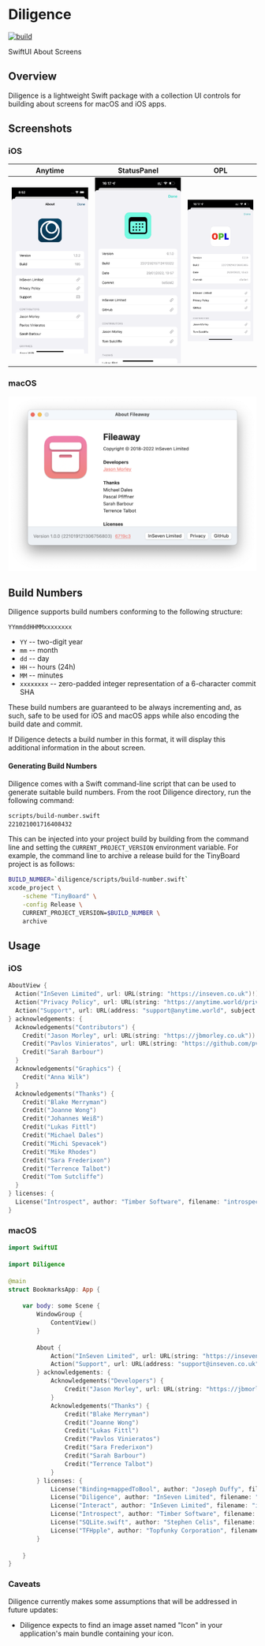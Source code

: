 # Diligence

[![build](https://github.com/inseven/diligence/actions/workflows/build.yaml/badge.svg)](https://github.com/inseven/diligence/actions/workflows/build.yaml)

SwiftUI About Screens

## Overview

Diligence is a lightweight Swift package with a collection UI controls for building about screens for macOS and iOS apps.

## Screenshots

### iOS

| Anytime                            | StatusPanel                                | OPL                        |
| ---------------------------------- | ------------------------------------------ | -------------------------- |
| ![anytime](images/anytime-iOS.png) | ![statuspanel](images/statuspanel-iOS.png) | ![opl](images/opl-iOS.png) |

### macOS
<img src="images/Fileaway-macOS.png" width="712" />

## Build Numbers

Diligence supports build numbers conforming to the following structure:

```
YYmmddHHMMxxxxxxxx
```

- `YY` -- two-digit year
- `mm` -- month
- `dd` -- day
- `HH` -- hours (24h)
- `MM` -- minutes
- `xxxxxxxx` -- zero-padded integer representation of a 6-character commit SHA

These build numbers are guaranteed to be always incrementing and, as such, safe to be used for iOS and macOS apps while also encoding the build date and commit.

If Diligence detects a build number in this format, it will display this additional information in the about screen.

#### Generating Build Numbers

Diligence comes with a Swift command-line script that can be used to generate suitable build numbers. From the root Diligence directory, run the following command:

```bash
scripts/build-number.swift
221021001716408432
```

This can be injected into your project build by building from the command line and setting the `CURRENT_PROJECT_VERSION` environment variable. For example, the command line to archive a release build for the TinyBoard project is as follows:

```bash
BUILD_NUMBER=`diligence/scripts/build-number.swift`
xcode_project \
    -scheme "TinyBoard" \
    -config Release \
    CURRENT_PROJECT_VERSION=$BUILD_NUMBER \
    archive
```

## Usage

### iOS

```swift
AboutView {
  Action("InSeven Limited", url: URL(string: "https://inseven.co.uk")!)
  Action("Privacy Policy", url: URL(string: "https://anytime.world/privacy-policy")!)
  Action("Support", url: URL(address: "support@anytime.world", subject: "Anytime Support")!)
} acknowledgements: {
  Acknowledgements("Contributors") {
    Credit("Jason Morley", url: URL(string: "https://jbmorley.co.uk"))
    Credit("Pavlos Vinieratos", url: URL(string: "https://github.com/pvinis"))
    Credit("Sarah Barbour")
  }
  Acknowledgements("Graphics") {
    Credit("Anna Wilk")
  }
  Acknowledgements("Thanks") {
    Credit("Blake Merryman")
    Credit("Joanne Wong")
    Credit("Johannes Weiß")
    Credit("Lukas Fittl")
    Credit("Michael Dales")
    Credit("Michi Spevacek")
    Credit("Mike Rhodes")
    Credit("Sara Frederixon")
    Credit("Terrence Talbot")
    Credit("Tom Sutcliffe")
  }
} licenses: {
  License("Introspect", author: "Timber Software", filename: "introspect-license")
}
```

### macOS

```swift
import SwiftUI

import Diligence

@main
struct BookmarksApp: App {

    var body: some Scene {
        WindowGroup {
            ContentView()
        }

        About {
            Action("InSeven Limited", url: URL(string: "https://inseven.co.uk")!)
            Action("Support", url: URL(address: "support@inseven.co.uk", subject: "Bookmarks Support")!)
        } acknowledgements: {
            Acknowledgements("Developers") {
                Credit("Jason Morley", url: URL(string: "https://jbmorley.co.uk"))
            }
            Acknowledgements("Thanks") {
                Credit("Blake Merryman")
                Credit("Joanne Wong")
                Credit("Lukas Fittl")
                Credit("Pavlos Vinieratos")
                Credit("Sara Frederixon")
                Credit("Sarah Barbour")
                Credit("Terrence Talbot")
            }
        } licenses: {
            License("Binding+mappedToBool", author: "Joseph Duffy", filename: "Binding+mappedToBool")
            License("Diligence", author: "InSeven Limited", filename: "Diligence")
            License("Interact", author: "InSeven Limited", filename: "interact-license")
            License("Introspect", author: "Timber Software", filename: "Introspect")
            License("SQLite.swift", author: "Stephen Celis", filename: "SQLite-swift")
            License("TFHpple", author: "Topfunky Corporation", filename: "TFHpple")
        }

    }
}
```

### Caveats

Diligence currently makes some assumptions that will be addressed in future updates:

- Diligence expects to find an image asset named "Icon" in your application's main bundle containing your icon.
